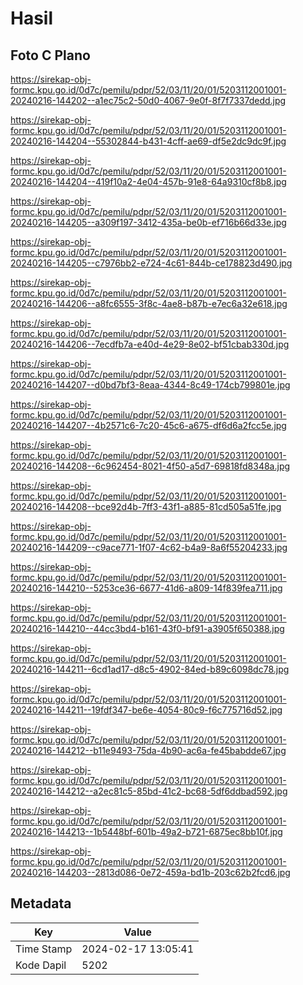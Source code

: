 # Hasil

## Foto C Plano

https://sirekap-obj-formc.kpu.go.id/0d7c/pemilu/pdpr/52/03/11/20/01/5203112001001-20240216-144202--a1ec75c2-50d0-4067-9e0f-8f7f7337dedd.jpg

https://sirekap-obj-formc.kpu.go.id/0d7c/pemilu/pdpr/52/03/11/20/01/5203112001001-20240216-144204--55302844-b431-4cff-ae69-df5e2dc9dc9f.jpg

https://sirekap-obj-formc.kpu.go.id/0d7c/pemilu/pdpr/52/03/11/20/01/5203112001001-20240216-144204--419f10a2-4e04-457b-91e8-64a9310cf8b8.jpg

https://sirekap-obj-formc.kpu.go.id/0d7c/pemilu/pdpr/52/03/11/20/01/5203112001001-20240216-144205--a309f197-3412-435a-be0b-ef716b66d33e.jpg

https://sirekap-obj-formc.kpu.go.id/0d7c/pemilu/pdpr/52/03/11/20/01/5203112001001-20240216-144205--c7976bb2-e724-4c61-844b-ce178823d490.jpg

https://sirekap-obj-formc.kpu.go.id/0d7c/pemilu/pdpr/52/03/11/20/01/5203112001001-20240216-144206--a8fc6555-3f8c-4ae8-b87b-e7ec6a32e618.jpg

https://sirekap-obj-formc.kpu.go.id/0d7c/pemilu/pdpr/52/03/11/20/01/5203112001001-20240216-144206--7ecdfb7a-e40d-4e29-8e02-bf51cbab330d.jpg

https://sirekap-obj-formc.kpu.go.id/0d7c/pemilu/pdpr/52/03/11/20/01/5203112001001-20240216-144207--d0bd7bf3-8eaa-4344-8c49-174cb799801e.jpg

https://sirekap-obj-formc.kpu.go.id/0d7c/pemilu/pdpr/52/03/11/20/01/5203112001001-20240216-144207--4b2571c6-7c20-45c6-a675-df6d6a2fcc5e.jpg

https://sirekap-obj-formc.kpu.go.id/0d7c/pemilu/pdpr/52/03/11/20/01/5203112001001-20240216-144208--6c962454-8021-4f50-a5d7-69818fd8348a.jpg

https://sirekap-obj-formc.kpu.go.id/0d7c/pemilu/pdpr/52/03/11/20/01/5203112001001-20240216-144208--bce92d4b-7ff3-43f1-a885-81cd505a51fe.jpg

https://sirekap-obj-formc.kpu.go.id/0d7c/pemilu/pdpr/52/03/11/20/01/5203112001001-20240216-144209--c9ace771-1f07-4c62-b4a9-8a6f55204233.jpg

https://sirekap-obj-formc.kpu.go.id/0d7c/pemilu/pdpr/52/03/11/20/01/5203112001001-20240216-144210--5253ce36-6677-41d6-a809-14f839fea711.jpg

https://sirekap-obj-formc.kpu.go.id/0d7c/pemilu/pdpr/52/03/11/20/01/5203112001001-20240216-144210--44cc3bd4-b161-43f0-bf91-a3905f650388.jpg

https://sirekap-obj-formc.kpu.go.id/0d7c/pemilu/pdpr/52/03/11/20/01/5203112001001-20240216-144211--6cd1ad17-d8c5-4902-84ed-b89c6098dc78.jpg

https://sirekap-obj-formc.kpu.go.id/0d7c/pemilu/pdpr/52/03/11/20/01/5203112001001-20240216-144211--19fdf347-be6e-4054-80c9-f6c775716d52.jpg

https://sirekap-obj-formc.kpu.go.id/0d7c/pemilu/pdpr/52/03/11/20/01/5203112001001-20240216-144212--b11e9493-75da-4b90-ac6a-fe45babdde67.jpg

https://sirekap-obj-formc.kpu.go.id/0d7c/pemilu/pdpr/52/03/11/20/01/5203112001001-20240216-144212--a2ec81c5-85bd-41c2-bc68-5df6ddbad592.jpg

https://sirekap-obj-formc.kpu.go.id/0d7c/pemilu/pdpr/52/03/11/20/01/5203112001001-20240216-144213--1b5448bf-601b-49a2-b721-6875ec8bb10f.jpg

https://sirekap-obj-formc.kpu.go.id/0d7c/pemilu/pdpr/52/03/11/20/01/5203112001001-20240216-144203--2813d086-0e72-459a-bd1b-203c62b2fcd6.jpg


## Metadata

| Key        | Value               |
| ---------- | ------------------- |
| Time Stamp | 2024-02-17 13:05:41 |
| Kode Dapil | 5202                |



